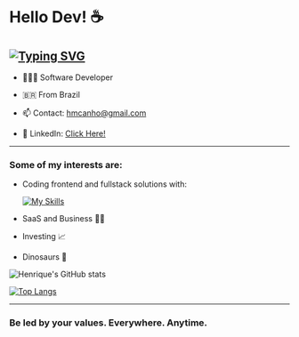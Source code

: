 
# Hello Dev! ☕️

 ## [![Typing SVG](https://readme-typing-svg.demolab.com?font=Bungee+Spice&pause=1000&random=false&width=435&lines=I'm+Henrique+Motta+Canho)](https://git.io/typing-svg)

- 🧑🏻‍💻 Software Developer

- 🇧🇷 From Brazil 

- 📫 Contact: hmcanho@gmail.com


- 🔗 LinkedIn: [Click Here!](www.linkedin.com/in/henrique-motta-canho-0b7903259)


---


### Some of my interests are:
  -  Coding frontend and fullstack solutions with:
    
      [![My Skills](https://skillicons.dev/icons?i=html,css,javascript,bootstrap,react,nodejs,git,aws,mysql,wordpress&perline=5)](https://skillicons.dev)



  -  SaaS and Business 💼💡
  -  Investing 📈
  -  Dinosaurs 🦕

![Henrique's GitHub stats](https://github-readme-stats.vercel.app/api?username=HenriqueCanho&show_icons=true&theme=dark)

[![Top Langs](https://github-readme-stats.vercel.app/api/top-langs/?username=HenriqueCanho&layout=compact&theme=dark)](https://github.com/anuraghazra/github-readme-stats)

** **

   ### Be led by your values. Everywhere. Anytime.
